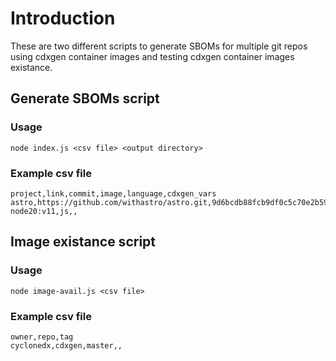 # Introduction

These are two different scripts to generate SBOMs for multiple git repos using cdxgen container images and testing cdxgen container images existance.

## Generate SBOMs script

### Usage

```shell
node index.js <csv file> <output directory>
```

### Example csv file

```
project,link,commit,image,language,cdxgen_vars
astro,https://github.com/withastro/astro.git,9d6bcdb88fcb9df0c5c70e2b591bcf962ce55f63,ghcr.io/cyclonedx/cdxgen-node20:v11,js,,
```

## Image existance script

### Usage

```shell
node image-avail.js <csv file>
```

### Example csv file

```
owner,repo,tag
cyclonedx,cdxgen,master,,
```